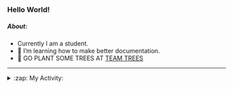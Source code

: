 ### Hello World!

##### About:
- Currently I am a student.
- 🌱 I’m learning how to make better documentation.
- 🌱 GO PLANT SOME TREES AT [TEAM TREES](https://teamtrees.org/)

---
<details>
  <summary>:zap: My Activity:</summary>
  
<!--START_SECTION:waka-->
![Code Time](http://img.shields.io/badge/Code%20Time-1%2C236%20hrs%2018%20mins-blue)

**I'm a Night 🦉** 

```text
🌞 Morning                2019 commits        ███░░░░░░░░░░░░░░░░░░░░░░   10.30 % 
🌆 Daytime                6606 commits        ████████░░░░░░░░░░░░░░░░░   33.70 % 
🌃 Evening                5635 commits        ███████░░░░░░░░░░░░░░░░░░   28.74 % 
🌙 Night                  5345 commits        ███████░░░░░░░░░░░░░░░░░░   27.26 % 
```
📅 **I'm Most Productive on Wednesday** 

```text
Monday                   2717 commits        ███░░░░░░░░░░░░░░░░░░░░░░   13.86 % 
Tuesday                  2706 commits        ███░░░░░░░░░░░░░░░░░░░░░░   13.80 % 
Wednesday                4605 commits        ██████░░░░░░░░░░░░░░░░░░░   23.49 % 
Thursday                 2576 commits        ███░░░░░░░░░░░░░░░░░░░░░░   13.14 % 
Friday                   2095 commits        ███░░░░░░░░░░░░░░░░░░░░░░   10.69 % 
Saturday                 1678 commits        ██░░░░░░░░░░░░░░░░░░░░░░░   08.56 % 
Sunday                   3228 commits        ████░░░░░░░░░░░░░░░░░░░░░   16.47 % 
```


📊 **This Week I Spent My Time On** 

```text
🔥 Editors: 
IntelliJ                 8 hrs 49 mins       ███████████████████░░░░░░   75.33 % 
VS Code                  2 hrs 12 mins       █████░░░░░░░░░░░░░░░░░░░░   18.89 % 
Android Studio           40 mins             █░░░░░░░░░░░░░░░░░░░░░░░░   05.78 % 

🐱‍💻 Projects: 
java-springboot-projects 3 hrs 7 mins        ███████░░░░░░░░░░░░░░░░░░   26.75 % 
mysql-java               2 hrs 40 mins       ██████░░░░░░░░░░░░░░░░░░░   22.89 % 
music-api                2 hrs 30 mins       █████░░░░░░░░░░░░░░░░░░░░   21.36 % 
py-series                2 hrs 2 mins        ████░░░░░░░░░░░░░░░░░░░░░   17.40 % 
CSE224-Fundamentals-of-An30 mins             █░░░░░░░░░░░░░░░░░░░░░░░░   04.33 % 
```


 Last Updated on 17/10/2023 17:11:34 UTC
<!--END_SECTION:waka-->
</details>
